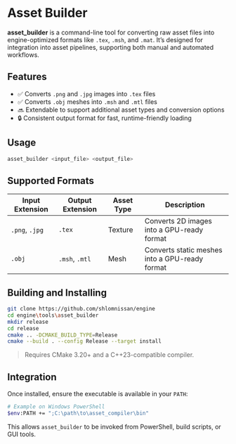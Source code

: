 # Asset Builder

**asset_builder** is a command-line tool for converting raw asset files into engine-optimized formats like `.tex`, `.msh`, and `.mat`. It’s designed for integration into asset pipelines, supporting both manual and automated workflows.

## Features

- ✅ Converts `.png` and `.jpg` images into `.tex` files
- ✅ Converts `.obj` meshes into `.msh` and `.mtl` files
- 🔜 Extendable to support additional asset types and conversion options
- 🔒 Consistent output format for fast, runtime-friendly loading

## Usage

```bash
asset_builder <input_file> <output_file>
```

## Supported Formats

| Input Extension | Output Extension | Asset Type | Description                      |
|-----------------|------------------|------------|----------------------------------|
| `.png`, `.jpg`          | `.tex`       | Texture    | Converts 2D images into a GPU-ready format |
| `.obj`          | `.msh`, `.mtl`       | Mesh    | Converts static meshes into a GPU-ready format |

## Building and Installing

```bash
git clone https://github.com/shlomnissan/engine
cd engine\tools\asset_builder
mkdir release
cd release
cmake .. -DCMAKE_BUILD_TYPE=Release
cmake --build . --config Release --target install
```

> Requires CMake 3.20+ and a C++23-compatible compiler.

## Integration
Once installed, ensure the executable is available in your `PATH`:

```bash
# Example on Windows PowerShell
$env:PATH += ";C:\path\to\asset_compiler\bin"
```

This allows `asset_builder` to be invoked from PowerShell, build scripts, or GUI tools.
